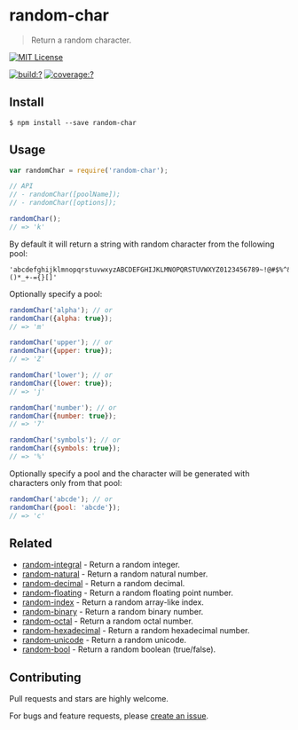 # random-char
  
> Return a random character.

[![MIT License](https://img.shields.io/badge/license-MIT_License-green.svg?style=flat-square)](https://github.com/mock-end/random-char/blob/master/LICENSE)

[![build:?](https://img.shields.io/travis/mock-end/random-char/master.svg?style=flat-square)](https://travis-ci.org/mock-end/random-char)
[![coverage:?](https://img.shields.io/coveralls/mock-end/random-char/master.svg?style=flat-square)](https://coveralls.io/github/mock-end/random-char)


## Install

```
$ npm install --save random-char 
```

## Usage

```js
var randomChar = require('random-char');

// API
// - randomChar([poolName]);
// - randomChar([options]);

randomChar();
// => 'k'
```

By default it will return a string with random character from the following pool:

```
'abcdefghijklmnopqrstuvwxyzABCDEFGHIJKLMNOPQRSTUVWXYZ0123456789~!@#$%^&()*_+-={}[]'
```

Optionally specify a pool:

```js
randomChar('alpha'); // or
randomChar({alpha: true});
// => 'm'

randomChar('upper'); // or
randomChar({upper: true});
// => 'Z'

randomChar('lower'); // or
randomChar({lower: true});
// => 'j'

randomChar('number'); // or
randomChar({number: true});
// => '7'

randomChar('symbols'); // or
randomChar({symbols: true});
// => '%'
```

Optionally specify a pool and the character will be generated with characters only from that pool:

```js
randomChar('abcde'); // or
randomChar({pool: 'abcde'});
// => 'c'
```

## Related

- [random-integral](https://github.com/mock-end/random-integral) - Return a random integer.
- [random-natural](https://github.com/mock-end/random-natural) - Return a random natural number.
- [random-decimal](https://github.com/mock-end/random-decimal) - Return a random decimal.
- [random-floating](https://github.com/mock-end/random-floating) - Return a random floating point number.
- [random-index](https://github.com/mock-end/random-index) - Return a random array-like index.
- [random-binary](https://github.com/mock-end/random-binary) - Return a random binary number.
- [random-octal](https://github.com/mock-end/random-octal) - Return a random octal number.
- [random-hexadecimal](https://github.com/mock-end/random-hexadecimal) - Return a random hexadecimal number.
- [random-unicode](https://github.com/mock-end/random-unicode) - Return a random unicode. 
- [random-bool](https://github.com/mock-end/random-bool) - Return a random boolean (true/false).


## Contributing

Pull requests and stars are highly welcome.

For bugs and feature requests, please [create an issue](https://github.com/mock-end/random-char/issues/new).
